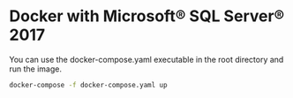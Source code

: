 # Docker with Microsoft® SQL Server® 2017
You can use the docker-compose.yaml executable in the root directory and run the image.

```sh
docker-compose -f docker-compose.yaml up
```
